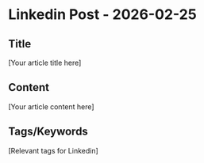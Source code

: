 # Linkedin Post - 2026-02-25

## Title
[Your article title here]

## Content
[Your article content here]

## Tags/Keywords
[Relevant tags for Linkedin]
